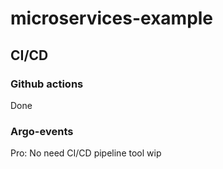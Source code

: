 # microservices-example
## CI/CD
### Github actions
Done
### Argo-events
Pro: No need CI/CD pipeline tool
wip
